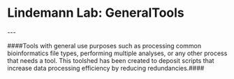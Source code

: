 # Lindemann Lab: GeneralTools  

---<br>

####Tools with general use purposes such as processing common bioinformatics file types, performing multiple analyses, or any other process that needs a tool. This toolshed has been created to deposit scripts that increase data processing efficiency by reducing redundancies.####<br>

